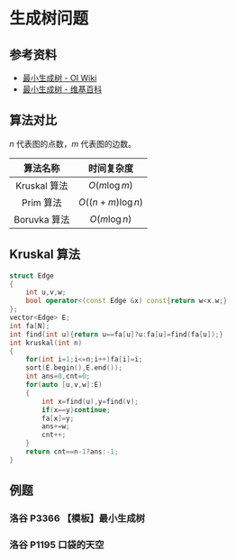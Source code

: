 # 生成树问题

## 参考资料

- [最小生成树 - OI Wiki](https://oi-wiki.org/graph/mst/)
- [最小生成树 - 维基百科](https://zh.wikipedia.org/zh-cn/最小生成树)

## 算法对比

$n$ 代表图的点数，$m$ 代表图的边数。

|   算法名称   |    时间复杂度    |
| :----------: | :--------------: |
| Kruskal 算法 |   $O(m\log m)$   |
|  Prim 算法   | $O((n+m)\log n)$ |
| Boruvka 算法 |   $O(m\log n)$   |

## Kruskal 算法

```cpp
struct Edge
{
	int u,v,w;
	bool operator<(const Edge &x) const{return w<x.w;}
};
vector<Edge> E;
int fa[N];
int find(int u){return u==fa[u]?u:fa[u]=find(fa[u]);}
int kruskal(int n)
{
	for(int i=1;i<=n;i++)fa[i]=i;
	sort(E.begin(),E.end());
	int ans=0,cnt=0;
	for(auto [u,v,w]:E)
	{
		int x=find(u),y=find(v);
		if(x==y)continue;
		fa[x]=y;
		ans+=w;
		cnt++;
	}
	return cnt==n-1?ans:-1;
}
```

## 例题

### 洛谷 P3366 【模板】最小生成树

<Problem id="P3366" />

### 洛谷 P1195 口袋的天空

<Problem id="P1195" />
